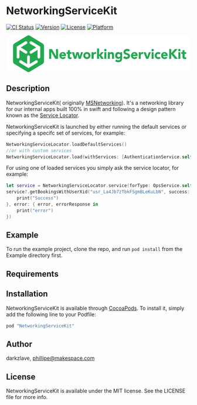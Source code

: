 # NetworkingServiceKit

[![CI Status](http://img.shields.io/travis/darkzlave/NetworkingServiceKit.svg?style=flat)](https://travis-ci.org/darkzlave/NetworkingServiceKit)
[![Version](https://img.shields.io/cocoapods/v/NetworkingServiceKit.svg?style=flat)](http://cocoapods.org/pods/NetworkingServiceKit)
[![License](https://img.shields.io/cocoapods/l/NetworkingServiceKit.svg?style=flat)](http://cocoapods.org/pods/NetworkingServiceKit)
[![Platform](https://img.shields.io/cocoapods/p/NetworkingServiceKit.svg?style=flat)](http://cocoapods.org/pods/NetworkingServiceKit)

<p align="center" >
  <img src="https://github.com/makingspace/NetworkingServiceKit/blob/master/NetworkingServiceKit/Assets/logo.png" alt="NetworkingServiceKit" title="NetworkingServiceKit" height ="100" width="525">
</p>


## Description

NetworkingServiceKit( originally [MSNetworking](https://github.com/makingspace/MSNetworking)). It's a networking library for our internal apps built 100% in swift and following a design pattern known as the [Service Locator](https://msdn.microsoft.com/en-us/library/ff648968.aspx).

NetworkingServiceKit is launched by either running the default services or specifying a specifc set of services, for example:

```swift
NetworkingServiceLocator.loadDefaultServices()
//or with custom services
NetworkingServiceLocator.load(withServices: [AuthenticationService.self])

```
For using one of loaded services you simply ask the service locator, for example:

```swift
let service = NetworkingServiceLocator.service(forType: OpsService.self)
service?.getBookingsWithUserXid("usr_La4Jb7zTbkFSgmBLeKuLbN", success: { response in
    print("Success")
}, error: { error, errorResponse in
    print("error")
})
```
## Example

To run the example project, clone the repo, and run `pod install` from the Example directory first.

## Requirements

## Installation

NetworkingServiceKit is available through [CocoaPods](http://cocoapods.org). To install
it, simply add the following line to your Podfile:

```ruby
pod "NetworkingServiceKit"
```

## Author

darkzlave, phillipe@makespace.com

## License

NetworkingServiceKit is available under the MIT license. See the LICENSE file for more info.
